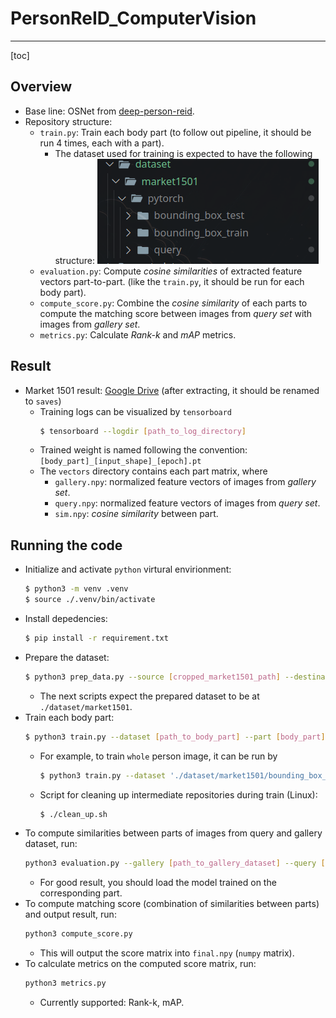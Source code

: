 # PersonReID_ComputerVision
---
[toc]
## Overview
- Base line: OSNet from [deep-person-reid](https://github.com/KaiyangZhou/deep-person-reid/blob/master/torchreid/models/osnet.py).
- Repository structure:
  - `train.py`: Train each body part (to follow out pipeline, it should be run 4 times, each with a part).
    - The dataset used for training is expected to have the following structure:
        ![](./assets/structure-1.png)
  - `evaluation.py`: Compute *cosine similarities* of extracted feature vectors part-to-part. (like the `train.py`, it should be run for each body part).
  - `compute_score.py`: Combine the *cosine similarity* of each parts to compute the matching score between images from *query set* with images from *gallery set*.
  - `metrics.py`: Calculate *Rank-k* and *mAP* metrics.

## Result
- Market 1501 result: [Google Drive](https://drive.google.com/file/d/1Ft23f27cdU7GWlHO26BtHS9pFpGY-6Z1/view?usp=drive_link) (after extracting, it should be renamed to `saves`)
  - Training logs can be visualized by `tensorboard`
    ```bash
    $ tensorboard --logdir [path_to_log_directory]
    ```
  - Trained weight is named following the convention: `[body_part]_[input_shape]_[epoch].pt`
  - The `vectors` directory contains each part matrix, where
    - `gallery.npy`: normalized feature vectors of images from *gallery set*.
    - `query.npy`: normalized feature vectors of images from *query set*.
    - `sim.npy`: *cosine similarity* between part.

## Running the code
- Initialize and activate `python` virtural envirionment:
    ```bash
    $ python3 -m venv .venv
    $ source ./.venv/bin/activate
    ```
- Install depedencies:
    ```bash
    $ pip install -r requirement.txt
    ```
- Prepare the dataset:
    ```bash
    $ python3 prep_data.py --source [cropped_market1501_path] --destination [destination_path]
    ```
    - The next scripts expect the prepared dataset to be at `./dataset/market1501`.
- Train each body part:
    ```bash
    $ python3 train.py --dataset [path_to_body_part] --part [body_part]
    ```
    - For example, to train `whole` person image, it can be run by
        ```bash
        $ python3 train.py --dataset './dataset/market1501/bounding_box_train/whole' --part whole
        ```
    - Script for cleaning up intermediate repositories during train (Linux):
        ```bash
        $ ./clean_up.sh
        ```
- To compute similarities between parts of images from query and gallery dataset, run:
    ```bash
    python3 evaluation.py --gallery [path_to_gallery_dataset] --query [path_to_query_dataset] --weight [trained_model_weight_path]
    ```
    - For good result, you should load the model trained on the corresponding part.
- To compute matching score (combination of similarities between parts) and output result, run:
    ```bash
    python3 compute_score.py
    ```
    - This will output the score matrix into `final.npy` (`numpy` matrix).
- To calculate metrics on the computed score matrix, run:
    ```bash
    python3 metrics.py
    ```
    - Currently supported: Rank-k, mAP.